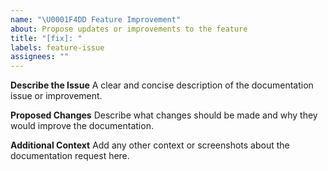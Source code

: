 ```yaml
---
name: "\U0001F4DD Feature Improvement"
about: Propose updates or improvements to the feature
title: "[fix]: "
labels: feature-issue
assignees: ""
---
```


**Describe the Issue**
A clear and concise description of the documentation issue or improvement.

**Proposed Changes**
Describe what changes should be made and why they would improve the documentation.

**Additional Context**
Add any other context or screenshots about the documentation request here.
